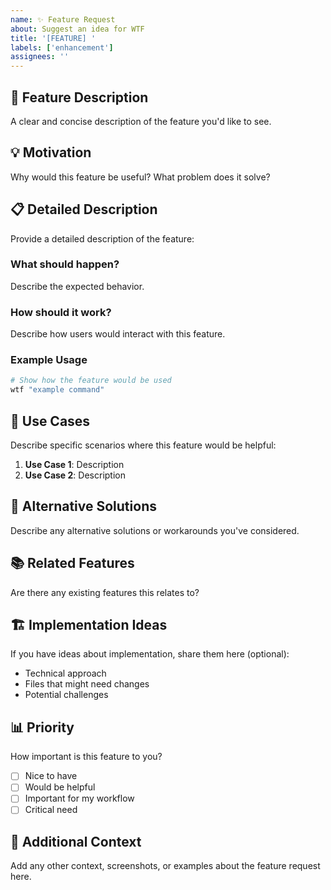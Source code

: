 ```yaml
---
name: ✨ Feature Request
about: Suggest an idea for WTF
title: '[FEATURE] '
labels: ['enhancement']
assignees: ''
---
```


## 🚀 Feature Description
A clear and concise description of the feature you'd like to see.

## 💡 Motivation
Why would this feature be useful? What problem does it solve?

## 📋 Detailed Description
Provide a detailed description of the feature:

### What should happen?
Describe the expected behavior.

### How should it work?
Describe how users would interact with this feature.

### Example Usage
```bash
# Show how the feature would be used
wtf "example command"
```

## 🎯 Use Cases
Describe specific scenarios where this feature would be helpful:
1. **Use Case 1**: Description
2. **Use Case 2**: Description

## 💭 Alternative Solutions
Describe any alternative solutions or workarounds you've considered.

## 📚 Related Features
Are there any existing features this relates to?

## 🏗️ Implementation Ideas
If you have ideas about implementation, share them here (optional):
- Technical approach
- Files that might need changes
- Potential challenges

## 📊 Priority
How important is this feature to you?
- [ ] Nice to have
- [ ] Would be helpful
- [ ] Important for my workflow
- [ ] Critical need

## 📝 Additional Context
Add any other context, screenshots, or examples about the feature request here.
